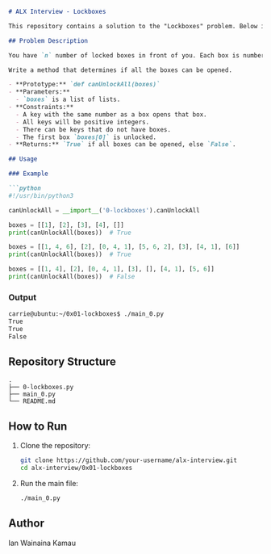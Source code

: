 ```markdown
# ALX Interview - Lockboxes

This repository contains a solution to the "Lockboxes" problem. Below is a description of the problem and the solution.

## Problem Description

You have `n` number of locked boxes in front of you. Each box is numbered sequentially from `0` to `n - 1` and each box may contain keys to the other boxes.

Write a method that determines if all the boxes can be opened.

- **Prototype:** `def canUnlockAll(boxes)`
- **Parameters:**
  - `boxes` is a list of lists.
- **Constraints:**
  - A key with the same number as a box opens that box.
  - All keys will be positive integers.
  - There can be keys that do not have boxes.
  - The first box `boxes[0]` is unlocked.
- **Returns:** `True` if all boxes can be opened, else `False`.

## Usage

### Example

```python
#!/usr/bin/python3

canUnlockAll = __import__('0-lockboxes').canUnlockAll

boxes = [[1], [2], [3], [4], []]
print(canUnlockAll(boxes))  # True

boxes = [[1, 4, 6], [2], [0, 4, 1], [5, 6, 2], [3], [4, 1], [6]]
print(canUnlockAll(boxes))  # True

boxes = [[1, 4], [2], [0, 4, 1], [3], [], [4, 1], [5, 6]]
print(canUnlockAll(boxes))  # False
```

### Output
```sh
carrie@ubuntu:~/0x01-lockboxes$ ./main_0.py
True
True
False
```

## Repository Structure

```plaintext
.
├── 0-lockboxes.py
├── main_0.py
└── README.md
```

## How to Run

1. Clone the repository:
    ```sh
    git clone https://github.com/your-username/alx-interview.git
    cd alx-interview/0x01-lockboxes
    ```

2. Run the main file:
    ```sh
    ./main_0.py
    ```

## Author
Ian Wainaina Kamau
```

